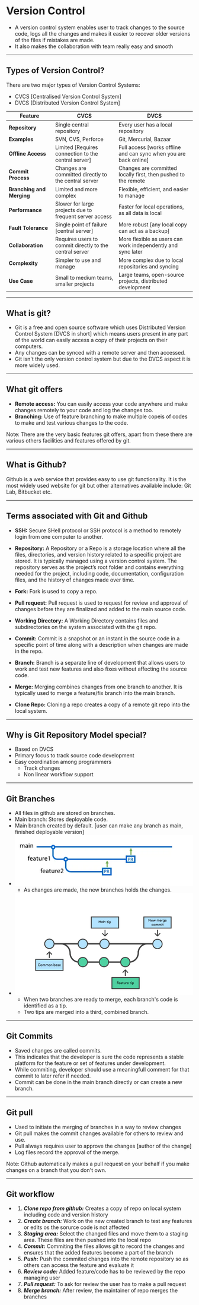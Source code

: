 # Version Control

- A version control system enables user to track changes to the source code, logs all the changes and makes it easier to recover older versions of the files if mistakes are made.
- It also makes the collaboration with team really easy and smooth

---

## Types of Version Control?

There are two major types of Version Control Systems:
- CVCS [Centralised Version Control System]
- DVCS [Distributed Version Control System]

| **Feature** | **CVCS** | **DVCS** |
| ----- | ----- | ----- |
| **Repository** | Single central repository | Every user has a local repository |
| **Examples** | SVN, CVS, Perforce | Git, Mercurial, Bazaar |
| **Offline Access** | Limited [Requires connection to the central server] | Full access [works offline and can sync when you are back online] |
| **Commit Process** | Changes are committed directly to the central server | Changes are committed locally first, then pushed to the remote |
| **Branching and Merging** | Limited and more complex | Flexible, efficient, and easier to manage |
| **Performance** | Slower for large projects due to frequent server access | Faster for local operations, as all data is local |
| **Fault Tolerance** | Single point of failure [central server] | More robust [any local copy can act as a backup] |
| **Collaboration** | Requires users to commit directly to the central server | More flexible as users can work independently and sync later |
| **Complexity** | Simpler to use and manage | More complex due to local repositories and syncing |
| **Use Case** | Small to medium teams, smaller projects | Large teams, open-source projects, distributed development |

---

## What is git?

- Git is a free and open source software which uses Distributed Version Control System [DVCS in short] which means users present in any part of the world can easily access a copy of their projects on their computers.
- Any changes can be synced with a remote server and then accessed.
- Git isn't the only version control system but due to the DVCS aspect it is more widely used.

---

## What git offers

- **Remote access:** You can easily access your code anywhere and make changes remotely to your code and log the changes too.
- **Branching:** Use of feature branching to make multiple copeis of codes to make and test various changes to the code.

Note: There are the very basic features git offers, apart from these there are various others facilities and features offered by git.

---

## What is Github?

Github is a web service that provides easy to use git functionality. It is the most widely used website for git but other alternatives available include: Git Lab, Bitbucket etc.

---

## Terms associated with Git and Github

- **SSH:** Secure SHell protocol or SSH protocol is a method to remotely login from one computer to another.

- **Repository:** A Repository or a Repo is a storage location where all the files, directories, and version history related to a specific project are stored. It is typically managed using a version control system. The repository serves as the project’s root folder and contains everything needed for the project, including code, documentation, configuration files, and the history of changes made over time.

- **Fork:** Fork is used to copy a repo.

- **Pull request:** Pull request is used to request for review and approval of changes before they are finalized and added to the main source code.

- **Working Directory:** A Working Directory contains files and subdirectories on the system associated with the git repo.

- **Commit:** Commit is a snapshot or an instant in the source code in a specific point of time along with a description when changes are made in the repo.

- **Branch:** Branch is a separate line of development that allows users to work and test new features and also fixes without affecting the source code.

- **Merge:** Merging combines changes from one branch to another. It is typically used to merge a feature/fix branch into the main branch.

- **Clone Repo:** Cloning a repo creates a copy of a remote git repo into the local system.

---

## Why is Git Repository Model special?

- Based on DVCS
- Primary focus to track source code development
- Easy coordination among programmers
    - Track changes
    - Non linear workflow support

---

## Git Branches

- All files in github are stored on branches.
- Main branch: Stores deployable code.
- Main branch created by default. [user can make any branch as main, finished deployable version]
- ![The image describes the function of branches and how they are created and managed](images/branches.webp)
    - As changes are made, the new branches holds the changes.
- ![The image describes how the branches are merged into a single branch](images/merge_branch.png)
    - When two branches are ready to merge, each branch's code is identified as a tip.
    - Two tips are merged into a third, combined branch.

---

## Git Commits

- Saved changes are called commits.
- This indicates that the developer is sure the code represents a stable platform for the feature or set of features under development.
- While commiting, developer should use a meaningfull comment for that commit to later refer if needed.
- Commit can be done in the main branch directly or can create a new branch.

---

## Git pull

- Used to initiate the merging of branches in a way to review changes
- Git pull makes the commit changes available for others to review and use.
- Pull always requires user to approve the changes [author of the change]
- Log files record the approval of the merge.

Note: Github automatically makes a pull request on your behalf if you make changes on a branch that you don't own.

---

## Git workflow

- 1. ***Clone repo from github:*** Creates a copy of repo on local system including code and version history
- 2. ***Create branch:*** Work on the new created branch to test any features or edits os the sorurce code is not affected
- 3. ***Staging area:*** Select the changed files and move them to a staging area. These files are then pushed into the local repo
- 4. ***Commit:*** Commiting the files allows git to record the changes and ensures that the added features become a part of the branch
- 5. ***Push:*** Push the commited changes into the remote repository so as others can access the feature and evaluate it
- 6. ***Review code:*** Added feature/code has to be reviewed by the repo managing user
- 7. ***Pull request:*** To ask for review the user has to make a pull request
- 8. ***Merge branch:*** After review, the maintainer of repo merges the branches